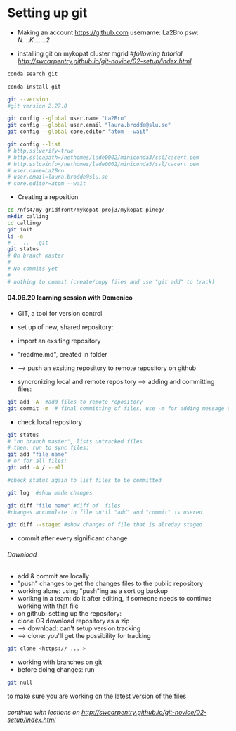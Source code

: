 # Setting up git

- Making an account https://github.com
username: La2Bro
psw: *N....K.......2*


- installing git on mykopat cluster mgrid
 *#following tutorial http://swcarpentry.github.io/git-novice/02-setup/index.html*



```bash
conda search git

conda install git

git --version
#git version 2.27.0

git config --global user.name "La2Bro"
git config --global user.email "laura.brodde@slu.se"
git config --global core.editor "atom --wait"

git config --list
# http.sslverify=true
# http.sslcapath=/nethomes/lade0002/miniconda3/ssl/cacert.pem
# http.sslcainfo=/nethomes/lade0002/miniconda3/ssl/cacert.pem
# user.name=La2Bro
# user.email=laura.brodde@slu.se
# core.editor=atom --wait
```
- Creating a reposition

```bash
cd /nfs4/my-gridfront/mykopat-proj3/mykopat-pineg/
mkdir calling
cd calling/
git init
ls -a
# .  ..  .git
git status
# On branch master
#
# No commits yet
#
# nothing to commit (create/copy files and use "git add" to track)
```

#### 04.06.20 learning session with Domenico

- GIT, a tool for version control

- set up of new, shared repository:
 - import an exsiting repository
 - "readme.md", created in folder
 - --> push an exsiting repository to remote repository on github


- syncronizing local and remote repository --> adding and committing files:
```bash
git add -A  #add files to remote repository
git commit -m  # final committing of files, use -m for adding message of what the commitment includes
```

- check local repository

```bash
git status
# "on branch master", lists untracked files
# then, run to sync files:
git add "file name"
# or for all files:
git add -A / --all

#check status again to list files to be committed

git log  #show made changes

git diff "file name" #diff of  files
#changes accumulate in file until "add" and "commit" is usered

git diff --staged #show changes of file that is alreday staged
```

- commit after every significant change

###### Download
- add & commit are locally
- "push" changes to get the changes files to the public repository
- working alone: using "push"ing as a sort og backup
- worikng in a team: do it after editing, if someone needs to continue working
with that file
- on github: setting up the repository:
 - clone OR download repository as a zip
 -  --> download: can't setup version tracking
 -  --> clone: you'll get the possibility for tracking

```bash
git clone <https:// ... >
```

- working with branches on git
 - before doing changes: run
 ```bash
 git null
 ```
 to make sure you are working on the latest version of the files




###### continue with lections on http://swcarpentry.github.io/git-novice/02-setup/index.html
